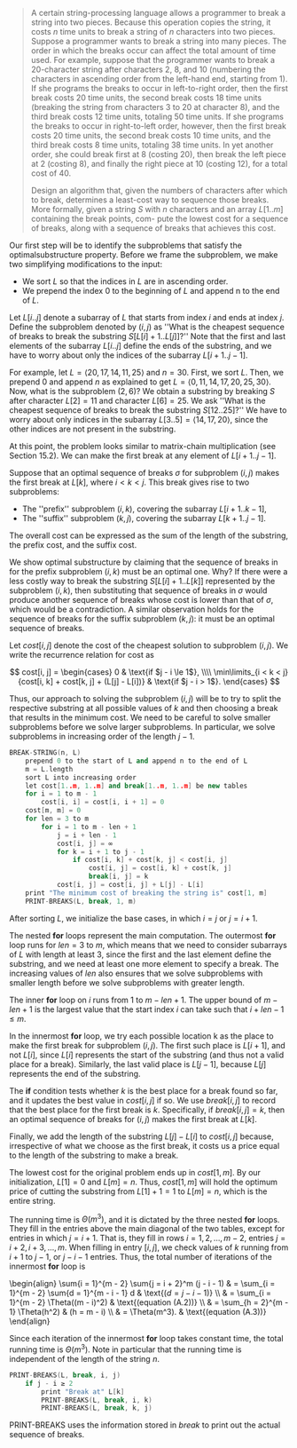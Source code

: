 > A certain string-processing language allows a programmer to break a string into two pieces. Because this operation copies the string, it costs $n$ time units to break a string of $n$ characters into two pieces. Suppose a programmer wants to break a string into many pieces. The order in which the breaks occur can affect the total amount of time used. For example, suppose that the programmer wants to break a $20$-character string after characters $2$, $8$, and $10$ (numbering the characters in ascending order from the left-hand end, starting from $1$). If she programs the breaks to occur in left-to-right order, then the first break costs $20$ time units, the second break costs $18$ time units (breaking the string from characters $3$ to $20$ at character $8$), and the third break costs $12$ time units, totaling $50$ time units. If she programs the breaks to occur in right-to-left order, however, then the first break costs $20$ time units, the second break costs $10$ time units, and the third break costs $8$ time units, totaling $38$ time units. In yet another order, she could break first at $8$ (costing $20$), then break the left piece at $2$ (costing $8$), and finally the right piece at $10$ (costing $12$), for a total cost of $40$.
>
> Design an algorithm that, given the numbers of characters after which to break, determines a least-cost way to sequence those breaks. More formally, given a string $S$ with $n$ characters and an array $L[1..m]$ containing the break points, com- pute the lowest cost for a sequence of breaks, along with a sequence of breaks that achieves this cost.

Our first step will be to identify the subproblems that satisfy the optimalsubstructure property. Before we frame the subproblem, we make two simplifying modifications to the input:

- We sort $L$ so that the indices in $L$ are in ascending order.
- We prepend the index $0$ to the beginning of $L$ and append n to the end of $L$.

Let $L[i..j]$ denote a subarray of $L$ that starts from index $i$ and ends at index $j$. Define the subproblem denoted by $(i, j)$ as ''What is the cheapest sequence of breaks to break the substring $S[L[i] + 1..L[j]]$?'' Note that the first and last elements of the subarray $L[i..j]$ define the ends of the substring, and we have to worry about only the indices of the subarray $L[i + 1..j - 1]$.

For example, let $L = \langle 20, 17, 14, 11, 25 \rangle$ and $n = 30$. First, we sort $L$. Then, we prepend $0$ and append $n$ as explained to get $L = \langle 0, 11, 14, 17, 20, 25, 30 \rangle$. Now, what is the subproblem $(2, 6)$? We obtain a substring by breaking $S$ after character $L[2] = 11$ and character $L[6] = 25$. We ask ''What is the cheapest sequence of breaks to break the substring $S[12..25]$?'' We have to worry about only indices in the subarray $L[3..5] = \langle 14, 17, 20 \rangle$, since the other indices are not present in the substring.

At this point, the problem looks similar to matrix-chain multiplication (see Section 15.2). We can make the first break at any element of $L[i + 1..j - 1]$.

Suppose that an optimal sequence of breaks $\sigma$ for subproblem $(i, j)$ makes the first break at $L[k]$, where $i < k < j$. This break gives rise to two subproblems:

- The ''prefix'' subproblem $(i, k)$, covering the subarray $L[i + 1..k - 1]$,
- The ''suffix'' subproblem $(k, j)$, covering the subarray $L[k + 1..j - 1]$.

The overall cost can be expressed as the sum of the length of the substring, the prefix cost, and the suffix cost.

We show optimal substructure by claiming that the sequence of breaks in  for the prefix subproblem $(i, k)$ must be an optimal one. Why? If there were a less costly way to break the substring $S[L[i] + 1..L[k]]$ represented by the subproblem $(i, k)$, then substituting that sequence of breaks in $\sigma$ would produce another sequence of breaks whose cost is lower than that of $\sigma$, which would be a contradiction. A similar observation holds for the sequence of breaks for the suffix subproblem $(k, j)$: it must be an optimal sequence of breaks.

Let $cost[i, j]$ denote the cost of the cheapest solution to subproblem $(i, j)$. We write the recurrence relation for cost as

$$
cost[i, j] =
\begin{cases}
0                                                                 & \text{if $j - i \le 1$}, \\\\
\min\limits_{i < k < j} {cost[i, k] + cost[k, j] + (L[j] - L[i])} & \text{if $j - i > 1$}.
\end{cases}
$$

Thus, our approach to solving the subproblem $(i, j)$ will be to try to split the respective substring at all possible values of $k$ and then choosing a break that results in the minimum cost. We need to be careful to solve smaller subproblems before we solve larger subproblems. In particular, we solve subproblems in increasing order of the length $j - 1$.

```cpp
BREAK-STRING(n, L)
    prepend 0 to the start of L and append n to the end of L
    m = L.length
    sort L into increasing order
    let cost[1..m, 1..m] and break[1..m, 1..m] be new tables
    for i = 1 to m - 1
        cost[i, i] = cost[i, i + 1] = 0
    cost[m, m] = 0
    for len = 3 to m
        for i = 1 to m - len + 1
            j = i + len - 1
            cost[i, j] = ∞
            for k = i + 1 to j - 1
                if cost[i, k] + cost[k, j] < cost[i, j]
                    cost[i, j] = cost[i, k] + cost[k, j]
                    break[i, j] = k
            cost[i, j] = cost[i, j] + L[j] - L[i]
    print "The minimum cost of breaking the string is" cost[1, m]
    PRINT-BREAKS(L, break, 1, m)
```

After sorting $L$, we initialize the base cases, in which $i = j$ or $j = i + 1$.

The nested **for** loops represent the main computation. The outermost **for** loop runs for $len = 3$ to $m$, which means that we need to consider subarrays of $L$ with length at least $3$, since the first and the last element define the substring, and we need at least one more element to specify a break. The increasing values of $len$ also ensures that we solve subproblems with smaller length before we solve subproblems with greater length.

The inner **for** loop on $i$ runs from $1$ to $m - len + 1$. The upper bound of $m - len + 1$ is the largest value that the start index $i$ can take such that $i + len - 1 \le m$.

In the innermost **for** loop, we try each possible location k as the place to make the first break for subproblem $(i, j)$. The first such place is $L[i + 1]$, and not $L[i]$, since $L[i]$ represents the start of the substring (and thus not a valid place for a break). Similarly, the last valid place is $L[j - 1]$, because $L[j]$ represents the end of the substring.

The **if** condition tests whether $k$ is the best place for a break found so far, and it updates the best value in $cost[i, j]$ if so. We use $break[i, j]$ to record that the best place for the first break is $k$. Specifically, if $break[i, j] = k$, then an optimal sequence of breaks for $(i, j)$ makes the first break at $L[k]$.

Finally, we add the length of the substring $L[j] - L[i]$ to $cost[i, j]$ because, irrespective of what we choose as the first break, it costs us a price equal to the length of the substring to make a break.

The lowest cost for the original problem ends up in $cost[1, m]$. By our initialization, $L[1] = 0$ and $L[m] = n$. Thus, $cost[1, m]$ will hold the optimum price of cutting the substring from $L[1] + 1 = 1$ to $L[m] = n$, which is the entire string.

The running time is $\Theta(m^3)$, and it is dictated by the three nested **for** loops. They fill in the entries above the main diagonal of the two tables, except for entries in which $j = i + 1$. That is, they fill in rows $i = 1, 2, \ldots, m - 2$, entries $j = i + 2, i + 3, \ldots, m$. When filling in entry $[i, j]$, we check values of $k$ running from $i + 1$ to $j - 1$, or $j - i - 1$ entries. Thus, the total number of iterations of the innermost **for** loop is

\begin{align}
\sum{i = 1}^{m - 2} \sum{j = i + 2}^m (j - i - 1) 
    & = \sum_{i = 1}^{m - 2} \sum{d = 1}^{m - i - 1} d & \text{($d = j - i - 1$)} \\\\
    & = \sum_{i = 1}^{m - 2} \Theta((m - i)^2)         & \text{(equation (A.2))} \\\\
    & = \sum_{h = 2}^{m - 1} \Theta(h^2)               & (h = m - i) \\\\
    & = \Theta(m^3).                                   & \text{(equation (A.3))}
\end{align}

Since each iteration of the innermost **for** loop takes constant time, the total running time is $\Theta(m^3)$. Note in particular that the running time is independent of the length of the string $n$.

```cpp
PRINT-BREAKS(L, break, i, j)
    if j - i ≥ 2
        print "Break at" L[k]
        PRINT-BREAKS(L, break, i, k)
        PRINT-BREAKS(L, break, k, j)
```

$\text{PRINT-BREAKS}$ uses the information stored in $break$ to print out the actual sequence of breaks.
